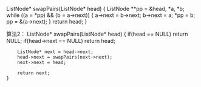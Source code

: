 ListNode* swapPairs(ListNode* head) {
    ListNode **pp = &head, *a, *b;
    while ((a = *pp) && (b = a->next)) {
        a->next = b->next;
        b->next = a;
        *pp = b;
        pp = &(a->next);
    }
    return head;
}

算法2：
    ListNode* swapPairs(ListNode* head) {
        if(head == NULL)
            return NULL;
        if(head->next == NULL)
            return head;
        
        ListNode* next = head->next;
        head->next = swapPairs(next->next);
        next->next = head;
        
        return next;
    }
